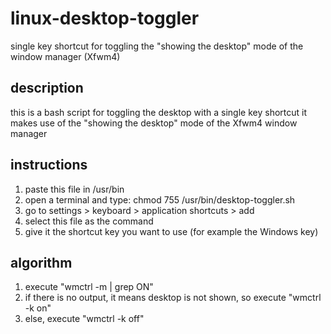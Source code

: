 # linux-desktop-toggler
single key shortcut for toggling the "showing the desktop" mode of the window manager (Xfwm4)

## description
this is a bash script for toggling the desktop with a single key shortcut
it makes use of the "showing the desktop" mode of the Xfwm4 window manager

## instructions
1. paste this file in /usr/bin
2. open a terminal and type: chmod 755 /usr/bin/desktop-toggler.sh
3. go to settings > keyboard > application shortcuts > add
4. select this file as the command
5. give it the shortcut key you want to use (for example the Windows key)

## algorithm
1. execute "wmctrl -m | grep ON"
2. if there is no output, it means desktop is not shown, so execute "wmctrl -k on"
3. else, execute "wmctrl -k off"
